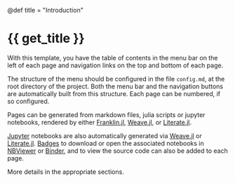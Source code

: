 @def title = "Introduction"

# {{ get_title }}

With this template, you have the table of contents in the menu bar on the left of each page and navigation links on the top and bottom of each page.

The structure of the menu should be configured in the file `config.md`, at the root directory of the project. Both the menu bar and the navigation buttons are automatically built from this structure. Each page can be numbered, if so configured.

Pages can be generated from markdown files, julia scripts or jupyter notebooks, rendered by either [Franklin.jl](https://github.com/tlienart/Franklin.jl), [Weave.jl](https://github.com/JunoLab/Weave.jl), or [Literate.jl](https://github.com/fredrikekre/Literate.jl).

[Jupyter](https://jupyter.org) notebooks are also automatically generated via [Weave.jl](https://github.com/JunoLab/Weave.jl) or [Literate.jl](https://github.com/fredrikekre/Literate.jl). [Badges](https://shields.io) to download or open the associated notebooks in [NBViewer](https://nbviewer.org) or [Binder](https://mybinder.org), and to view the source code can also be added to each page.

More details in the appropriate sections.
